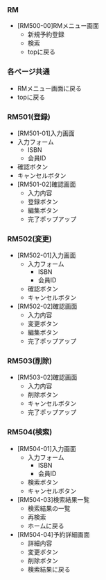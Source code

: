 ### RM
- [RM500-00]RMメニュー画面
  - 新規予約登録
  - 検索
  - topに戻る

### 各ページ共通
- RMメニュー画面に戻る
- topに戻る

### RM501(登録)
-  [RM501-01]入力画面
  - 入力フォーム
    - ISBN
    - 会員ID
  - 確認ボタン 
  - キャンセルボタン
- [RM501-02]確認画面
    - 入力内容
    - 登録ボタン
    - 編集ボタン
    - 完了ポップアップ

### RM502(変更)
- [RM502-01]入力画面
  - 入力フォーム
    - ISBN
    - 会員ID
  - 確認ボタン 
  - キャンセルボタン
- [RM502-02]確認画面
    - 入力内容
    - 変更ボタン
    - 編集ボタン
    - 完了ポップアップ

### RM503(削除)
- [RM503-02]確認画面
    - 入力内容
    - 削除ボタン
    - キャンセルボタン
    - 完了ポップアップ

### RM504(検索)
- [RM504-01]入力画面
  - 入力フォーム
    - ISBN
    - 会員ID
  - 検索ボタン 
  - キャンセルボタン
- [RM504-03]検索結果一覧
  - 検索結果の一覧
  - 再検索
  - ホームに戻る
- [RM504-04]予約詳細画面
  -  詳細内容
  -  変更ボタン
  -  削除ボタン
  -  検索結果に戻る
